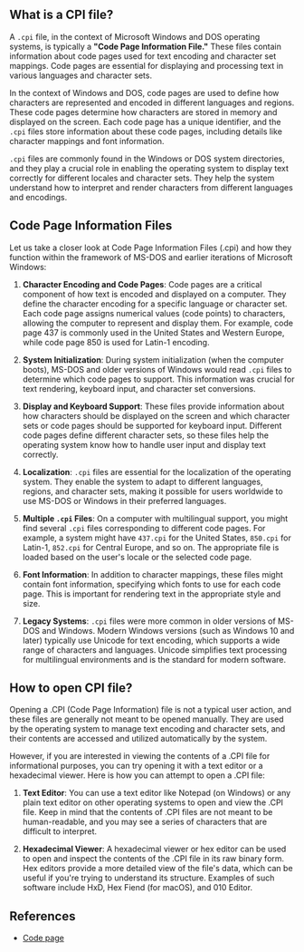 ## What is a CPI file?

A `.cpi` file, in the context of Microsoft Windows and DOS operating systems, is typically a **"Code Page Information File."** These files contain information about code pages used for text encoding and character set mappings. Code pages are essential for displaying and processing text in various languages and character sets.

In the context of Windows and DOS, code pages are used to define how characters are represented and encoded in different languages and regions. These code pages determine how characters are stored in memory and displayed on the screen. Each code page has a unique identifier, and the `.cpi` files store information about these code pages, including details like character mappings and font information.

`.cpi` files are commonly found in the Windows or DOS system directories, and they play a crucial role in enabling the operating system to display text correctly for different locales and character sets. They help the system understand how to interpret and render characters from different languages and encodings.

## Code Page Information Files

Let us take a closer look at Code Page Information Files (.cpi) and how they function within the framework of MS-DOS and earlier iterations of Microsoft Windows:

1.  **Character Encoding and Code Pages**: Code pages are a critical component of how text is encoded and displayed on a computer. They define the character encoding for a specific language or character set. Each code page assigns numerical values (code points) to characters, allowing the computer to represent and display them. For example, code page 437 is commonly used in the United States and Western Europe, while code page 850 is used for Latin-1 encoding.
    
2.  **System Initialization**: During system initialization (when the computer boots), MS-DOS and older versions of Windows would read `.cpi` files to determine which code pages to support. This information was crucial for text rendering, keyboard input, and character set conversions.
    
3.  **Display and Keyboard Support**: These files provide information about how characters should be displayed on the screen and which character sets or code pages should be supported for keyboard input. Different code pages define different character sets, so these files help the operating system know how to handle user input and display text correctly.
    
4.  **Localization**: `.cpi` files are essential for the localization of the operating system. They enable the system to adapt to different languages, regions, and character sets, making it possible for users worldwide to use MS-DOS or Windows in their preferred languages.
    
5.  **Multiple `.cpi` Files**: On a computer with multilingual support, you might find several `.cpi` files corresponding to different code pages. For example, a system might have `437.cpi` for the United States, `850.cpi` for Latin-1, `852.cpi` for Central Europe, and so on. The appropriate file is loaded based on the user's locale or the selected code page.
    
6.  **Font Information**: In addition to character mappings, these files might contain font information, specifying which fonts to use for each code page. This is important for rendering text in the appropriate style and size.
    
7.  **Legacy Systems**: `.cpi` files were more common in older versions of MS-DOS and Windows. Modern Windows versions (such as Windows 10 and later) typically use Unicode for text encoding, which supports a wide range of characters and languages. Unicode simplifies text processing for multilingual environments and is the standard for modern software.

## How to open CPI file?

Opening a .CPI (Code Page Information) file is not a typical user action, and these files are generally not meant to be opened manually. They are used by the operating system to manage text encoding and character sets, and their contents are accessed and utilized automatically by the system.

However, if you are interested in viewing the contents of a .CPI file for informational purposes, you can try opening it with a text editor or a hexadecimal viewer. Here is how you can attempt to open a .CPI file:

1.  **Text Editor**: You can use a text editor like Notepad (on Windows) or any plain text editor on other operating systems to open and view the .CPI file. Keep in mind that the contents of .CPI files are not meant to be human-readable, and you may see a series of characters that are difficult to interpret.
    
2.  **Hexadecimal Viewer**: A hexadecimal viewer or hex editor can be used to open and inspect the contents of the .CPI file in its raw binary form. Hex editors provide a more detailed view of the file's data, which can be useful if you're trying to understand its structure. Examples of such software include HxD, Hex Fiend (for macOS), and 010 Editor.

## References
* [Code page](https://en.wikipedia.org/wiki/Code_page)
